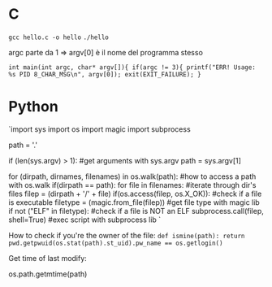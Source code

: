 # C
`gcc hello.c -o hello`
`./hello`

argc parte da 1 => argv[0] è il nome del programma stesso

`int main(int argc, char* argv[]){
	if(argc != 3){
		printf("ERR! Usage: %s PID 8_CHAR_MSG\n", argv[0]);
		exit(EXIT_FAILURE);
	}
`

# Python
`import sys
import os
import magic
import subprocess

path = '.'

if (len(sys.argv) > 1): #get arguments with sys.argv
	path = sys.argv[1]


for (dirpath, dirnames, filenames) in os.walk(path): #how to access a path with os.walk
	if(dirpath == path):
		for file in filenames: #iterate through dir's files
			filep = (dirpath + '/' + file)
			if(os.access(filep, os.X_OK)): #check if a file is executable
				filetype = (magic.from_file(filep)) #get file type with magic lib
				if not ("ELF" in filetype): #check if a file is NOT an ELF 
					subprocess.call(filep, shell=True) #exec script with subprocess lib
`					
					

How to check if you're the owner of the file:
`
def ismine(path):
    return pwd.getpwuid(os.stat(path).st_uid).pw_name == os.getlogin()
`

Get time of last modify:

  os.path.getmtime(path)
